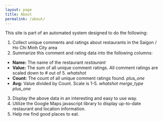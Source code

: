 ```yaml
---
layout: page
title: About
permalink: /about/
---
```


This site is part of an automated system designed to do the following:

1. Collect unique comments and ratings about restaurants in the Saigon / Ho Chi Minh City area
2. Summarize this comment and rating data into the following columns:
  + **Name:** The name of the restaurant <i class="material-icons">restaurant</i>
  + **Value:** The sum of all unique comment ratings.  All comment ratings are scaled down to # out of 5. <i class="material-icons">whatshot</i>
  + **Count:** The count of all unique comment ratings found. <i class="material-icons">plus_one</i>
  + **Avg:** Value divided by Count.  Scale is 1-5. <i class="material-icons">whatshot</i> <i class="material-icons">merge_type</i> <i class="material-icons">plus_one</i>
3. Display the above data in an interesting and easy to use way.
4. Utilize the Google Maps javascript library to display up-to-date restaurant and location information.
5. Help me find good places to eat.
